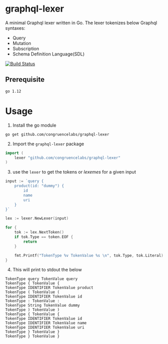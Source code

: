 # graphql-lexer
A minimal Graphql lexer written in Go. The lexer tokenizes below Graphql syntaxes:
- Query
- Mutation
- Subscription
- Schema Definition Language(SDL)

[![Build Status](https://travis-ci.org/congruencelabs/graphql-lexer.svg?branch=master)](https://travis-ci.org/congruencelabs/graphql-lexer)

## Prerequisite
```
go 1.12
```

# Usage
1. Install the go module
```
go get github.com/congruencelabs/graphql-lexer
```
2. Import the `graphql-lexer` package
```go
import (
    lexer "github.com/congruencelabs/graphql-lexer"
)
```
3. use the `lexer` to get the tokens or _lexemes_ for a given input

```go
input := `query {
    product(id: "dummy") {
        id
        name
        uri
    }
}`

lex := lexer.NewLexer(input)

for {
    tok := lex.NextToken()
    if tok.Type == token.EOF {
        return
    }

    fmt.Printf("TokenType %v TokenValue %s \n", tok.Type, tok.Literal)
}
```

4. This will print to stdout the below
```
TokenType query TokenValue query 
TokenType { TokenValue { 
TokenType IDENTIFIER TokenValue product 
TokenType ( TokenValue ( 
TokenType IDENTIFIER TokenValue id 
TokenType : TokenValue : 
TokenType String TokenValue dummy 
TokenType ) TokenValue ) 
TokenType { TokenValue { 
TokenType IDENTIFIER TokenValue id 
TokenType IDENTIFIER TokenValue name 
TokenType IDENTIFIER TokenValue uri 
TokenType } TokenValue } 
TokenType } TokenValue }
```
